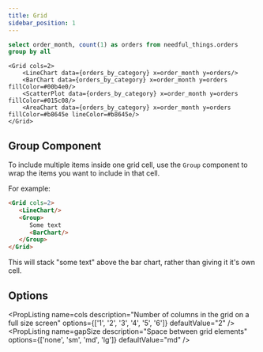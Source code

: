 ```yaml
---
title: Grid
sidebar_position: 1
---
```


```sql orders_by_category
select order_month, count(1) as orders from needful_things.orders
group by all
```

<Grid cols=2>
    <LineChart data={orders_by_category} x=order_month y=orders/>
    <BarChart data={orders_by_category} x=order_month y=orders fillColor=#00b4e0/>
    <ScatterPlot data={orders_by_category} x=order_month y=orders fillColor=#015c08/>
    <AreaChart data={orders_by_category} x=order_month y=orders fillColor=#b8645e lineColor=#b8645e/>
</Grid>

```svelte
<Grid cols=2>
    <LineChart data={orders_by_category} x=order_month y=orders/>
    <BarChart data={orders_by_category} x=order_month y=orders fillColor=#00b4e0/>
    <ScatterPlot data={orders_by_category} x=order_month y=orders fillColor=#015c08/>
    <AreaChart data={orders_by_category} x=order_month y=orders fillColor=#b8645e lineColor=#b8645e/>
</Grid>
```

## Group Component

To include multiple items inside one grid cell, use the `Group` component to wrap the items you want to include in that cell.

For example:

```html
<Grid cols=2>
   <LineChart/>
   <Group>
      Some text
      <BarChart/>
   </Group>
</Grid>
```

This will stack "some text" above the bar chart, rather than giving it it's own cell.

## Options

<PropListing
    name=cols
    description="Number of columns in the grid on a full size screen"
    options={['1', '2', '3', '4', '5', '6']}
    defaultValue="2"
/>
<PropListing
    name=gapSize
    description="Space between grid elements"
    options={['none', 'sm', 'md', 'lg']}
    defaultValue="md"
/>